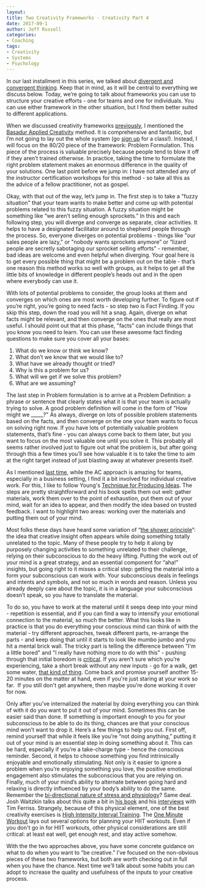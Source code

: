 ```yaml
---
layout:  
title: Two Creativity Frameworks - Creativity Part 4
date: 2017-09-1  
author: Jeff Russell
categories: 
- Coaching 
tags: 
- Creativity
- Systems
- Psychology  
---
```


In our last installment in this series, we talked about [divergent and convergent thinking](https://www.jeffrussellcoaching.com/coaching-blog/2017/8/25/practicing-divergent-convergent-thinking-creativity-part-3). Keep that in mind, as it will be central to everything we discuss below. Today, we’re going to talk about frameworks you can use to structure your creative efforts - one for teams and one for individuals. You can use either framework in the other situation, but I find them better suited to different applications.

When we discussed creativity frameworks [previously](https://www.jeffrussellcoaching.com/coaching-blog/2017/8/17/the-building-blocks-of-creativity), I mentioned the [Basadur Applied Creativity](http://www.basadur.com/howwedoit/An8StepProcess/tabid/82/Default.aspx) method. It is comprehensive and fantastic, but I’m not going to lay out the whole system (go [sign up](http://www.basadur.com/whatwedo/SkillBuildingWorkshops/tabid/75/Default.aspx) for a class!). Instead, I will focus on the 80/20 piece of the framework: Problem Formulation. This piece of the process is valuable precisely because people tend to blow it off if they aren’t trained otherwise. In practice, taking the time to formulate the right problem statement makes an enormous difference in the quality of your solutions. One last point before we jump in: I have not attended any of the instructor certification workshops for this method - so take all this as the advice of a fellow practitioner, not as gospel.  

Okay, with that out of the way, let’s jump in. The first step is to take a "fuzzy situation" that your team wants to make better and come up with potential problems related to this fuzzy situation. A fuzzy situation might be something like “we aren’t selling enough sprockets.” In this and each following step, you will diverge and converge as separate, clear activities. It helps to have a designated facilitator around to shepherd people through the process. So, everyone diverges on potential problems - things like "our sales people are lazy," or "nobody wants sprockets anymore” or “lizard people are secretly sabotaging our sprocket selling efforts” - remember, bad ideas are welcome and even helpful when diverging. Your goal here is to get every possible thing that might be a problem out on the table - that’s one reason this method works so well with groups, as it helps to get all the little bits of knowledge in different people’s heads out and in the open where everybody can use it.

With lots of potential problems to consider, the group looks at them and converges on which ones are most worth developing further. To figure out if you’re right, you’re going to need facts - so step two is Fact Finding. If you skip this step, down the road you will hit a snag. Again, diverge on what facts might be relevant, and then converge on the ones that really are most useful. I should point out that at this phase, "facts" can include things that you know you need to learn. You can use these awesome fact finding questions to make sure you cover all your bases:

1. What do we know or think we know?
2. What don’t we know that we would like to?
3. What have we already thought or tried?
4. Why is this a problem for us?
5. What will we get if we solve this problem?
6. What are we assuming?

The last step in Problem formulation is to arrive at a Problem Definition: a phrase or sentence that clearly states what it is that your team is actually trying to solve. A good problem definition will come in the form of "How might we \_\_\_\_\_?" As always, diverge on lots of possible problem statements based on the facts, and then converge on the one your team wants to focus on solving right now. If you have lots of potentially valuable problem statements, that’s fine - you can always come back to them later, but you want to focus on the most valuable one until you solve it. This probably all seems rather involved just to figure out what the problem is, but after going through this a few times you’ll see how valuable it is to take the time to aim at the right target instead of just blasting away at whatever presents itself.  

As I mentioned [last time](https://www.jeffrussellcoaching.com/coaching-blog/2017/8/17/the-building-blocks-of-creativity), while the AC approach is amazing for teams, especially in a business setting, I find it a bit involved for individual creative work. For this, I like to follow Young's [Technique for Producing Ideas](https://smile.amazon.com/Technique-Producing-Ideas-James-Young-ebook/dp/B00N33OYPI/ref=sr_1_1?ie=UTF8&qid=1503617585&sr=8-1&keywords=a+technique+for+producing+ideas). The steps are pretty straightforward and his book spells them out well: gather materials, work them over to the point of exhaustion, put them out of your mind, wait for an idea to appear, and then modify the idea based on trusted feedback. I want to highlight two areas: working over the materials and putting them out of your mind.

Most folks these days have heard some variation of “[the shower principle](https://cogsci.stackexchange.com/questions/8156/is-there-any-scientific-literature-on-the-shower-principle-i-e-taking-a-bre)”: the idea that creative insight often appears while doing something totally unrelated to the topic. Many of these people try to help it along by purposely changing activities to something unrelated to their challenge, relying on their subconscious to do the heavy lifting. Putting the work out of your mind is a great strategy, and an essential component for “aha!” insights, but going right to it misses a critical step: getting the material into a form your subconscious can work with. Your subconscious deals in feelings and intents and symbols, and not so much in words and reason. Unless you already deeply care about the topic, it is in a language your subconscious doesn’t speak, so you have to translate the material.  

To do so, you have to work at the material until it seeps deep into your mind - repetition is essential, and if you can find a way to intensify your emotional connection to the material, so much the better. What this looks like in practice is that you do everything your conscious mind can think of with the material - try different approaches, tweak different parts, re-arrange the parts - and keep doing that until it starts to look like mumbo jumbo and you hit a mental brick wall. The tricky part is telling the difference between "I'm a little bored" and "I really have nothing more to do with this" - pushing through that initial boredom is [critical](http://calnewport.com/blog/2014/09/05/john-cage-on-the-necessity-of-boredom/). If you aren't sure which you’re experiencing, take a short break without any new inputs - go for a walk, get some water, [that kind of thing](https://www.scotthyoung.com/blog/2014/09/15/bootcamp-day-1/). Come back and promise yourself another 15-20 minutes on the matter at hand, even if you're just staring at your work so far.  If you still don't get anywhere, then maybe you’re done working it over for now.

Only after you’ve internalized the material by doing everything you can think of with it do you want to put it out of your mind. Sometimes this can be easier said than done. If something is important enough to you for your subconscious to be able to do its thing, chances are that your conscious mind won’t want to drop it. Here’s a few things to help you out. First off, remind yourself that while it feels like you’re “not doing anything,” putting it out of your mind is an essential step in doing something about it. This can be hard, especially if you’re a take-charge type - hence the conscious reminder. Second, it helps to choose something you find intrinsically enjoyable and emotionally stimulating. Not only is it easier to ignore a problem when you’re enjoying something you love, the positive emotional engagement also stimulates the subconscious that you are relying on. Finally, much of your mind’s ability to alternate between going hard and relaxing is directly influenced by your body’s ability to do the same. Remember the [bi-directional nature of stress and physiology](https://www.jeffrussellcoaching.com/coaching-blog/2017/5/26/preventative-maintenance-self-care-part-2)? Same deal. Josh Waitzkin talks about this quite a bit in [his book](https://smile.amazon.com/Art-Learning-Journey-Pursuit-Excellence-ebook/dp/B000QCQ970/ref=sr_1_1?ie=UTF8&qid=1503618266&sr=8-1&keywords=the+art+of+learning) and his [interviews](https://tim.blog/tag/josh-waitzkin/) with Tim Ferriss. Strangely, because of this physical element, one of the best creativity exercises is [High Intensity Interval Training](https://en.wikipedia.org/wiki/High-intensity_interval_training). The [One Minute Workout](https://smile.amazon.com/One-Minute-Workout-Science-Smarter-Shorter-ebook/dp/B01IOHQ7RA/ref=mt_kindle?_encoding=UTF8&me=) lays out several options for planning your HIIT workouts. Even if you don't go in for HIIT workouts, other physical considerations are still critical: at least eat well, get enough rest, and stay active somehow.  

With the the two approaches above, you have some concrete guidance on what to do when you want to “be creative.” I’ve focused on the non-obvious pieces of these two frameworks, but both are worth checking out in full when you have the chance. Next time we’ll talk about some habits you can adopt to increase the quality and usefulness of the inputs to your creative process.
